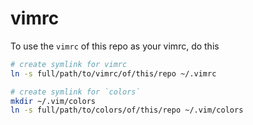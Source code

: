 # vimrc


To use the `vimrc` of this repo as your vimrc, do this
```bash
# create symlink for vimrc
ln -s full/path/to/vimrc/of/this/repo ~/.vimrc

# create symlink for `colors`
mkdir ~/.vim/colors
ln -s full/path/to/colors/of/this/repo ~/.vim/colors
```
